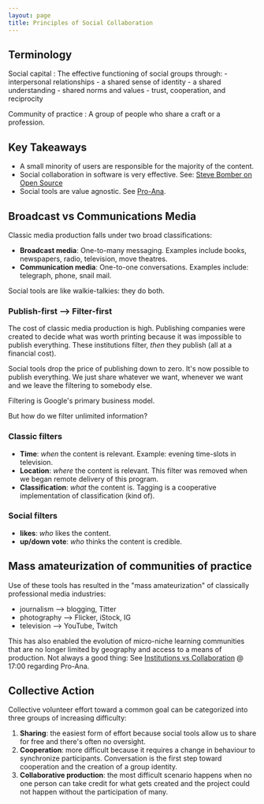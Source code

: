 ```yaml
---
layout: page
title: Principles of Social Collaboration
---
```

## Terminology
Social capital
: The effective functioning of social groups through:
    - interpersonal relationships
    - a shared sense of identity
    - a shared understanding
    - shared norms and values
    - trust, cooperation, and reciprocity  

Community of practice
: A group of people who share a craft or a profession.

## Key Takeaways
- A small minority of users are responsible for the majority of the content.
- Social collaboration in software is very effective. See: [Steve Bomber on Open Source](https://youtu.be/sPQViNNOAkw?t=758)
- Social tools are value agnostic. See [Pro-Ana](https://youtu.be/sPQViNNOAkw?t=1032).

## Broadcast vs Communications Media
Classic media production falls under two broad classifications:
- **Broadcast media**: One-to-many messaging. Examples include books, newspapers, radio, television, move theatres.
- **Communication media**: One-to-one conversations. Examples include: telegraph, phone, snail mail.

Social tools are like walkie-talkies: they do both.

### Publish-first --> Filter-first
The cost of classic media production is high. Publishing companies were created to decide what was worth printing because it was impossible to publish everything. These institutions filter, *then* they publish (all at a financial cost).

Social tools drop the price of publishing down to zero. It's now possible to publish everything. We just share whatever we want, whenever we want and we leave the filtering to somebody else. 

Filtering is Google's primary business model.

But how do we filter unlimited information?

### Classic filters
- **Time**: *when* the content is relevant. Example: evening time-slots in television.
- **Location**: *where* the content is relevant. This filter was removed when we began remote delivery of this program.
- **Classification**: *what* the content is. Tagging is a cooperative implementation of classification (kind of).

### Social filters
- **likes**: *who* likes the content.
- **up/down vote**: *who* thinks the content is credible.

## Mass amateurization of communities of practice
Use of these tools has resulted in the "mass amateurization" of classically professional media industries:
- journalism --> blogging, Titter
- photography --> Flicker, iStock, IG
- television --> YouTube, Twitch

This has also enabled the evolution of micro-niche learning communities that are no longer limited by geography and access to a means of production. Not always a good thing: See [Institutions vs Collaboration](https://youtu.be/sPQViNNOAkw?t=1032) @ 17:00 regarding Pro-Ana.

## Collective Action
Collective volunteer effort toward a common goal can be categorized into three groups of increasing difficulty:
1. **Sharing**: the easiest form of effort because social tools allow us to share for free and there's often no oversight.
2. **Cooperation**: more difficult because it requires a change in behaviour to synchronize participants. Conversation is the first step toward cooperation and the creation of a group identity.
3. **Collaborative production**: the most difficult scenario happens when no one person can take credit for what gets created and the project could not happen without the participation of many.

